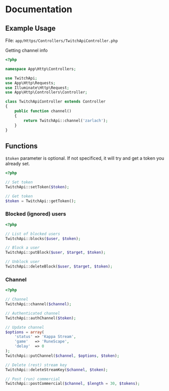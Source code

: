 # Documentation

## Example Usage

File: ```app/Https/Controllers/TwitchApiController.php```

Getting channel info

```php
<?php

namespace App\Http\Controllers;

use TwitchApi;
use App\Http\Requests;
use Illuminate\Http\Request;
use App\Http\Controllers\Controller;

class TwitchApiController extends Controller
{
    public function channel()
    {
        return TwitchApi::channel('zarlach');
    }
}
```

## Functions

```$token``` parameter is optional. If not specificed, it will try and get a token you already set.

```php
<?php

// Set token
TwitchApi::setToken($token);

// Get token
$token = TwitchApi::getToken();
```

### Blocked (ignored) users
```php
<?php

// List of blocked users
TwitchApi::blocks($user, $token);

// Block a user
TwitchApi::putBlock($user, $target, $token);

// Unblock user
TwitchApi::deleteBlock($user, $target, $token);

```

### Channel
```php
<?php

// Channel
TwitchApi::channel($channel);

// Authenticated channel
TwitchApi::authChannel($token);

// Update channel
$options = array(
    'status' => 'Kappa Stream',
    'game'   => 'RuneScape',
    'delay'  => 0
);
TwitchApi::putChannel($channel, $options, $token);

// Delete (rest) stream key
TwitchApi::deleteStreamKey($channel, $token);

// Post (run) commercial
TwitchApi::postCommercial($channel, $length = 30, $tokens);
```

